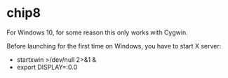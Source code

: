# chip8
For Windows 10, for some reason this only works with Cygwin.

Before launching for the first time on Windows, you have to start X server:
* startxwin >/dev/null 2>&1 &
* export DISPLAY=:0.0
